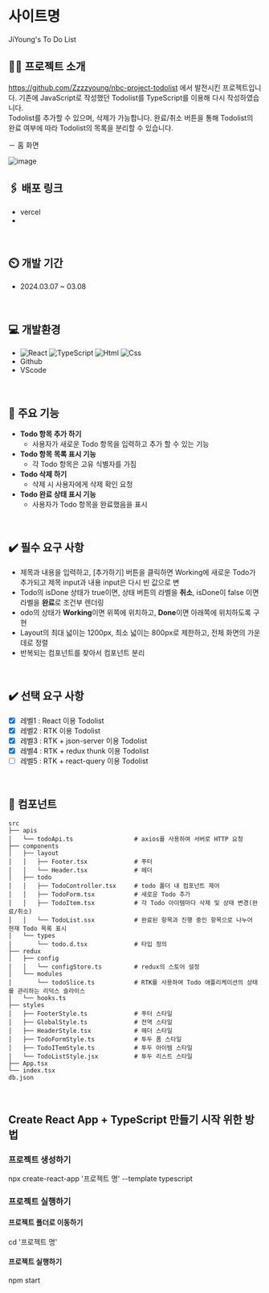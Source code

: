 # 사이트명

JiYoung's To Do List
<br>

## 👩‍💻 프로젝트 소개

https://github.com/Zzzzyoung/nbc-project-todolist 에서 발전시킨 프로젝트입니다. 기존에 JavaScript로 작성했던 Todolist를 TypeScript를 이용해 다시 작성하였습니다. <br>
Todolist를 추가할 수 있으며, 삭제가 가능합니다. 완료/취소 버튼을 통해 Todolist의 완료 여부에 따라 Todolist의 목록을 분리할 수 있습니다.

－ 홈 화면

![image](https://github.com/Zzzzyoung/nbc-project-todolist-typescript/assets/154482077/e46478d0-1594-45a1-a8c6-e794ef4e2eb8)
<br>

## 🖇️ 배포 링크

- vercel
- 
<br>

## ⏲️ 개발 기간

- 2024.03.07 ~ 03.08
<br>

## 💻 개발환경

- <img alt="React" src ="https://img.shields.io/badge/React-444444.svg?&style=for-the-badge&logo=React&logoColor=react"/> ![TypeScript](https://img.shields.io/badge/TypeScript-3178C6.svg?&style=for-the-badge&logo=TypeScript&logoColor=white) <img alt="Html" src ="https://img.shields.io/badge/HTML-E34F26.svg?&style=for-the-badge&logo=HTML5&logoColor=white"/> <img alt="Css" src ="https://img.shields.io/badge/CSS-1572B6.svg?&style=for-the-badge&logo=CSS3&logoColor=white"/>
- Github
- VScode
<br>

## 📌 주요 기능

- **Todo 항목 추가 하기**
    - 사용자가 새로운 Todo 항목을 입력하고 추가 할 수 있는 기능
- **Todo 항목 목록 표시 기능**
    - 각 Todo 항목은 고유 식별자를 가짐
- **Todo 삭제 하기**
    - 삭제 시 사용자에게 삭제 확인 요청
- **Todo 완료 상태 표시 기능**
    - 사용자가 Todo 항목을 완료했음을 표시
<br>

## ✔️ 필수 요구 사항

- 제목과 내용을 입력하고, [추가하기] 버튼을 클릭하면 Working에 새로운 Todo가 추가되고 제목 input과 내용 input은 다시 빈 값으로 변
- Todo의 isDone 상태가 true이면, 상태 버튼의 라벨을 **취소**, isDone이 false 이면 라벨을 **완료**로 조건부 렌더링
- odo의 상태가 **Working**이면 위쪽에 위치하고, **Done**이면 아래쪽에 위치하도록 구현
- Layout의 최대 넓이는 1200px, 최소 넓이는 800px로 제한하고, 전체 화면의 가운데로 정렬
- 반복되는 컴포넌트를 찾아서 컴포넌트 분리
<br>

## ✔️ 선택 요구 사항

- [X] 레벨1 : React 이용 Todolist
- [X] 레벨2 : RTK 이용 Todolist
- [X] 레벨3 : RTK + json-server 이용 Todolist
- [X] 레벨4 : RTK + redux thunk 이용 Todolist
- [ ] 레벨5 : RTK + react-query 이용 Todolist
<br>

## 🧩 컴포넌트

```
src
├── apis
│   └── todoApi.ts                 # axios를 사용하여 서버로 HTTP 요청
├── components
│   ├── layout                     
│   │   ├── Footer.tsx             # 푸터
│   │   └── Header.tsx             # 헤더
│   ├── todo
│   │   ├── TodoController.tsx     # todo 폴더 내 컴포넌트 제어
│   │   ├── TodoForm.tsx           # 새로운 Todo 추가
│   │   ├── TodoItem.tsx           # 각 Todo 아이템마다 삭제 및 상태 변경(완료/취소)
│   │   └── TodoList.ssx           # 완료된 항목과 진행 중인 항목으로 나누어 현재 Todo 목록 표시
│   └── types
│       └── todo.d.tsx             # 타입 정의
├── redux
│   ├── config
│   │   └── configStore.ts         # redux의 스토어 설정
│   └── modules
│       └── todoSlice.ts           # RTK를 사용하여 Todo 애플리케이션의 상태를 관리하는 리덕스 슬라이스
│   └── hooks.ts
├── styles
│   ├── FooterStyle.ts             # 푸터 스타일
│   ├── GlobalStyle.ts             # 전역 스타일
│   ├── HeaderStyle.tsx            # 헤더 스타일
│   ├── TodoFormStyle.ts           # 투두 폼 스타일
│   ├── TodoITemStyle.ts           # 투두 아이템 스타일
│   └── TodoListStyle.jsx          # 투두 리스트 스타일
├── App.tsx
└── index.tsx
db.json
```
<br>

## Create React App + TypeScript 만들기 시작 위한 방법

### 프로젝트 생성하기

npx create-react-app '프로젝트 명' --template typescript

### 프로젝트 실행하기

#### 프로젝트 폴더로 이동하기

cd '프로젝트 명'

#### 프로젝트 실행하기

npm start
